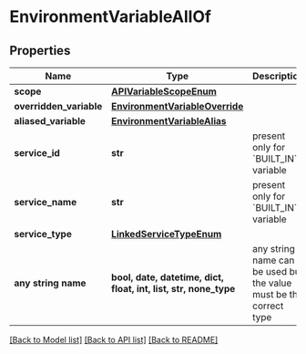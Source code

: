 # EnvironmentVariableAllOf


## Properties
Name | Type | Description | Notes
------------ | ------------- | ------------- | -------------
**scope** | [**APIVariableScopeEnum**](APIVariableScopeEnum.md) |  | 
**overridden_variable** | [**EnvironmentVariableOverride**](EnvironmentVariableOverride.md) |  | [optional] 
**aliased_variable** | [**EnvironmentVariableAlias**](EnvironmentVariableAlias.md) |  | [optional] 
**service_id** | **str** | present only for &#x60;BUILT_IN&#x60; variable | [optional] 
**service_name** | **str** | present only for &#x60;BUILT_IN&#x60; variable | [optional] 
**service_type** | [**LinkedServiceTypeEnum**](LinkedServiceTypeEnum.md) |  | [optional] 
**any string name** | **bool, date, datetime, dict, float, int, list, str, none_type** | any string name can be used but the value must be the correct type | [optional]

[[Back to Model list]](../README.md#documentation-for-models) [[Back to API list]](../README.md#documentation-for-api-endpoints) [[Back to README]](../README.md)



